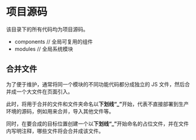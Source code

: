 ﻿# 项目源码

该目录下的所有代码均为项目源码。

- components  // 全局可复用的组件
- modules   // 全局系统模块

## 合并文件

为了便于维护，通常将同一个模块的不同功能代码都分成独立的 JS 文件，然后合并成一个大文件在页面引入。

此时，将用于合并的文件和文件夹命名以<b>下划线“_”</b>开始，代表不直接部署到生产环境的源码，例如用来合并，导入其他文件等。

同时，在要合成的目标位置创建一个以<b>下划线“_”</b>开始命名的占位文件，并在文件内写明注释，哪些文件将会合并成该文件。